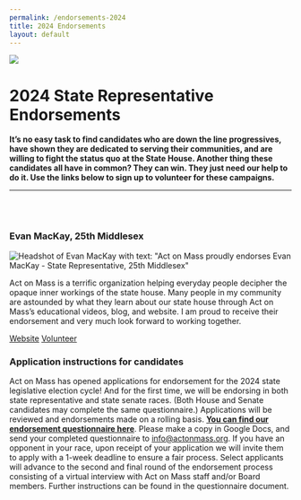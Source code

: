 ```yaml
---
permalink: /endorsements-2024
title: 2024 Endorsements
layout: default
---
```

![](/img/2024-endorsement-graphics-email-header-1-.png)

# 2024 State Representative Endorsements

**It’s no easy task to find candidates who are down the line progressives, have shown they are dedicated to serving their communities, and are willing to fight the status quo at the State House. Another thing these candidates all have in common? They can win. They just need our help to do it. Use the links below to sign up to volunteer for these campaigns.**

<hr/><br/>

<br/>

### Evan MacKay, 25th Middlesex

<div class="endorsement">
<img src="/img/mackay-endorsement-graphic.png" class="endorsement-card" alt="Headshot of Evan MacKay with text: &quot;Act on Mass proudly endorses Evan MacKay - State Representative, 25th Middlesex&quot;"/>

<div class="endorsement-text">

<p class="endorsement-quote">Act on Mass is a terrific organization helping everyday people decipher the opaque inner workings of the state house. Many people in my community are astounded by what they learn about our state house through Act on Mass’s educational videos, blog, and website. I am proud to receive their endorsement and very much look forward to working together.</p>

<div class="btn-container"><a class="btn" href="https://www.evanforcambridge.com/">Website</a> <a class="btn" href="https://actionnetwork.org/forms/volunteer-with-evan-for-cambridge/">Volunteer</a></div>

</div>
</div>

### **Application instructions for candidates**

Act on Mass has opened applications for endorsement for the 2024 state legislative election cycle! And for the first time, we will be endorsing in both state representative and state senate races. (Both House and Senate candidates may complete the same questionnaire.) Applications will be reviewed and endorsements made on a rolling basis. **[You can find our endorsement questionnaire here](https://docs.google.com/document/d/1rIkXugrUD8x1EvPYyJrnTavuvFvQ7ZJyI8arW2w0yeY/edit?usp=sharing)**. Please make a copy in Google Docs, and send your completed questionnaire to info@actonmass.org. If you have an opponent in your race, upon receipt of your application we will invite them to apply with a 1-week deadline to ensure a fair process. Select applicants will advance to the second and final round of the endorsement process consisting of a virtual interview with Act on Mass staff and/or Board members. Further instructions can be found in the questionnaire document.